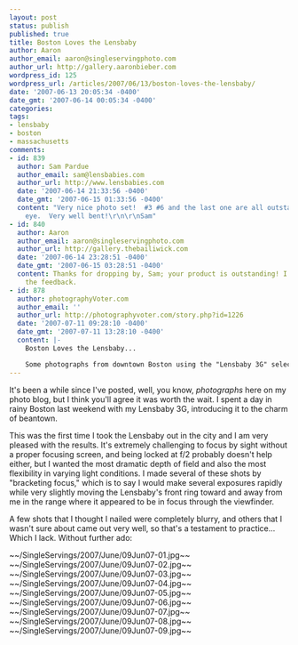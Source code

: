 ```yaml
---
layout: post
status: publish
published: true
title: Boston Loves the Lensbaby
author: Aaron
author_email: aaron@singleservingphoto.com
author_url: http://gallery.aaronbieber.com
wordpress_id: 125
wordpress_url: /articles/2007/06/13/boston-loves-the-lensbaby/
date: '2007-06-13 20:05:34 -0400'
date_gmt: '2007-06-14 00:05:34 -0400'
categories:
tags:
- lensbaby
- boston
- massachusetts
comments:
- id: 839
  author: Sam Pardue
  author_email: sam@lensbabies.com
  author_url: http://www.lensbabies.com
  date: '2007-06-14 21:33:56 -0400'
  date_gmt: '2007-06-15 01:33:56 -0400'
  content: "Very nice photo set!  #3 #6 and the last one are all outstanding to my
    eye.  Very well bent!\r\n\r\nSam"
- id: 840
  author: Aaron
  author_email: aaron@singleservingphoto.com
  author_url: http://gallery.thebailiwick.com
  date: '2007-06-14 23:28:51 -0400'
  date_gmt: '2007-06-15 03:28:51 -0400'
  content: Thanks for dropping by, Sam; your product is outstanding! I appreciate
    the feedback.
- id: 878
  author: photographyVoter.com
  author_email: ''
  author_url: http://photographyvoter.com/story.php?id=1226
  date: '2007-07-11 09:28:10 -0400'
  date_gmt: '2007-07-11 13:28:10 -0400'
  content: |-
    Boston Loves the Lensbaby...

    Some photographs from downtown Boston using the "Lensbaby 3G" selective focus lens....
---
```

It's been a while since I've posted, well, you know, _photographs_
here on my photo blog, but I think you'll agree it was worth the wait. I
spent a day in rainy Boston last weekend with my Lensbaby 3G,
introducing it to the charm of beantown.

This was the first time I took the Lensbaby out in the city and I am
very pleased with the results. It's extremely challenging to focus by
sight without a proper focusing screen, and being locked at f/2 probably
doesn't help either, but I wanted the most dramatic depth of field and
also the most flexibility in varying light conditions. I made several of
these shots by "bracketing focus," which is to say I would make several
exposures rapidly while very slightly moving the Lensbaby's front ring
toward and away from me in the range where it appeared to be in focus
through the viewfinder.

A few shots that I thought I nailed were completely blurry, and others
that I wasn't sure about came out very well, so that's a testament to
practice... Which I lack. Without further ado:

~\~/SingleServings/2007/June/09Jun07-01.jpg\~\~
 \~\~/SingleServings/2007/June/09Jun07-02.jpg\~\~
 \~\~/SingleServings/2007/June/09Jun07-03.jpg\~\~
 \~\~/SingleServings/2007/June/09Jun07-04.jpg\~\~
 \~\~/SingleServings/2007/June/09Jun07-05.jpg\~\~
 \~\~/SingleServings/2007/June/09Jun07-06.jpg\~\~
 \~\~/SingleServings/2007/June/09Jun07-07.jpg\~\~
 \~\~/SingleServings/2007/June/09Jun07-08.jpg\~\~
 \~\~/SingleServings/2007/June/09Jun07-09.jpg\~\~
